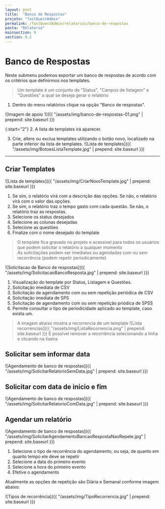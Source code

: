 ```yaml
---
layout: post
title:  "Banco de Respostas"
projeto: "fastQuestAdmin"
permalink: /fastQuestAdmin/relatorios/banco-de-respostas
pasta: "Relatorio"
mainsection: 9
section: 9.2
---
```

# Banco de Respostas

Neste submenu podemos exportar um banco de respostas de acordo com os critérios que
definirmos nos templates.
> Um template é um conjunto de "Status", "Campos de listagem" e "Questões" a qual se deseja gerar o relatório

<div class="row" markdown="1">
<div class="6u 12u$(small)" markdown="1">

1. Dentro do menu relatórios clique na opção "Banco de respostas".
</div>
<div class="6u 12u$(small)" markdown="1">
![Imagem de apoio 1]({{ "/assets/img/banco-de-respostas-01.png" | prepend: site.baseurl }})
</div>                               
</div>

{:start="2"}
2. A lista de templates irá aparecer.

3. Crie, altere ou exclua templates utilizando o botão novo, localizado na parte inferior da lista de templates.
![Lista de templates]({{ "/assets/img/BotoesListaTemplate.jpg" | prepend: site.baseurl }})

----
## Criar Templates
![Lista de templates]({{ "/assets/img/CriarNovoTemplate.jpg" | prepend: site.baseurl }})

1. Se sim, o relatório virá com a descrição das opções. Se não, o relatório virá com o valor das opções.  
2. Se sim, o relatório traz o tempo gasto com cada questão. Se não, o relatório traz as respostas.  
3. Selecione os status desejados   
4. Selecione as colunas desejadas
5. Selecione as questões
6. Finalize com o nome desejado do template

> O template fica gravado no projeto e acessível para todos os usuários que podem solicitar o relatório a qualquer momento  
> As solicitações podem ser imediatas ou agendadas com ou sem recorrência (podem repetir periodicamente)

![Solicitacao de Banco de respostas]({{ "/assets/img/SolicitacaoBancoResposta.jpg" | prepend: site.baseurl }})

1. Visualização do template por Status, Listagem e Questões.
2. Solicitação imediata de CSV
3. Solicitação de agendamento com ou sem repetição periódica de CSV
4. Solicitação imediata de SPS
5. Solicitação de agendamento com ou sem repetição priódica de SPSS
6. Permite consultar o tipo de periodicidade aplicado ao template, caso exista um.
> A imagem abaixo mostra a recorrencia de um template
![Lista recorrencias]({{ "/assets/img/ListaRecorrencia.png" | prepend: site.baseurl }})
> É possível remover a recorrência selecionando a linha e clicando na lixeira 

## Solicitar sem informar data
![Agendamento de banco de respostas]({{ "/assets/img/SolicitarRelatorioSemData.jpg" | prepend: site.baseurl }})

## Solicitar com data de inicio e fim
![Agendamento de banco de respostas]({{ "/assets/img/SolicitarRelatorioComData.jpg" | prepend: site.baseurl }})

## Agendar um relatório
![Agendamento de banco de respostas]({{ "/assets/img/SolicitarAgendamentoBancaoRespostaNaoRepete.jpg" | prepend: site.baseurl }})

1. Selecione o tipo de recorrência do agendamento, ou seja, de quanto em quanto tempo ele deve se repetir  
2. Selecione a data do primeiro evento
3. Selecione a hora do primeiro evento
4. Efetive o agendamento

Atualmente as opções de repetição são Diária e Semanal conforme imagem abaixo:

![Tipos de recorrência]({{ "/assets/img/TipoRecorrencia.jpg" | prepend: site.baseurl }})